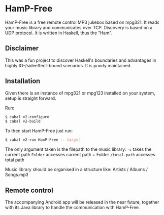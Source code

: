 # HamP-Free

HamP-Free is a free remote control MP3 jukebox based on mpg321. It reads your music library and communicates over TCP. Discovery is based on a UDP protocol. It is written in Haskell, thus the "Ham".

## Disclaimer

This was a fun project to discover Haskell's boundaries and advantages in highly IO-/sideeffect-bound scenarios.
It is poorly maintained.

## Installation

Given there is an instance of mpg321 or mpg123 installed on your system, setup is straight forward.

Run:

~~~bash
$ cabal v2-configure
$ cabal v2-build
~~~

To then start HamP-Free just run:

~~~bash
$ cabal v2-run HamP-Free -- [args]
~~~

The only argument taken is the filepath to the music library:
```-c``` takes the current path
```Folder``` accesses current path + Folder
```/total-path``` accesses total path

Music library should be organised in a structure like:
Artists / Albums / Songs.mp3

<!-- 
### OS X (macOS)

~~~bash
Give an example
~~~ -->

## Remote control

The accompanying Android app will be released in the near future,
together with its Java library to handle the communication with HamP-Free.
